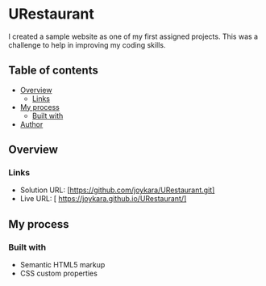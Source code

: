 # URestaurant
I created a sample website as one of my first assigned projects.
This was a challenge to help in improving my coding skills. 

## Table of contents

- [Overview](#overview)
  - [Links](#links)
- [My process](#my-process)
  - [Built with](#built-with)
- [Author](#author)



## Overview

### Links

- Solution URL: [https://github.com/joykara/URestaurant.git]
- Live URL: [ https://joykara.github.io/URestaurant/]

## My process

### Built with

- Semantic HTML5 markup
- CSS custom properties

